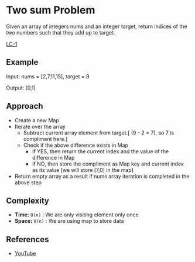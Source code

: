 # Two sum Problem
 Given an array of integers nums and an integer target, return indices of the two numbers such that they add up to target.

  [LC-1](https://leetcode.com/problems/two-sum/)

## Example

Input: nums = [2,7,11,15], target = 9

Output: [0,1]

## Approach
- Create a new Map
- Iterate over the array
  - Subtract current array element from target.[ (9 - 2 = 7), so 7 is compliment here.]
  - Check if the above difference exists in Map
    - If YES, then return the current index and the value of the difference in Map
    - If NO, then store the compliment as Map key and current index as its value [we will store [7,0] in the map]
- Return empty array as a result if nums array iteration is completed in the above step
           

## Complexity

- **Time:** `O(n)` : We are only visiting element only once
- **Space:** `O(n)` : We are using map to store data

## References

- [YouTube](https://www.youtube.com/watch?v=flnRuCf9Kko)